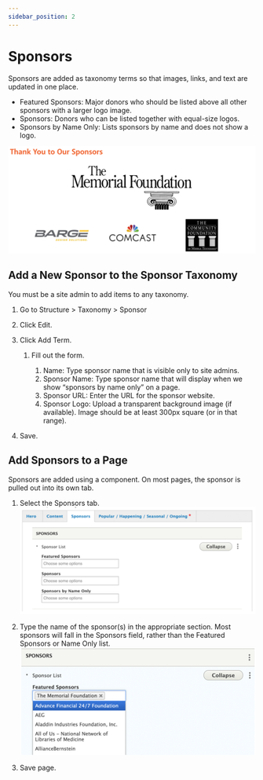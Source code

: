 ```yaml
---
sidebar_position: 2
---
```


# Sponsors
Sponsors are added as taxonomy terms so that images, links, and text are updated in one place.

- Featured Sponsors: Major donors who should be listed above all other sponsors with a larger logo image.
- Sponsors: Donors who can be listed together with equal-size logos.
- Sponsors by Name Only: Lists sponsors by name and does not show a logo.

![block image 1](../../img/sponsors-1.png)

## Add a New Sponsor to the Sponsor Taxonomy

You must be a site admin to add items to any taxonomy.

1. Go to Structure > Taxonomy > Sponsor
1. Click Edit.
1. Click Add Term.
   1. Fill out the form.  

      1. Name: Type sponsor name that is visible only to site admins.  
      1. Sponsor Name: Type sponsor name that will display when we show “sponsors by name only” on a page.  
      1. Sponsor URL: Enter the URL for the sponsor website.  
      1. Sponsor Logo: Upload a transparent background image (if available). Image should be at least 300px square (or in that range).  

1. Save.

## Add Sponsors to a Page

Sponsors are added using a component. On most pages, the sponsor is pulled out into its own tab.

1. Select the Sponsors tab.
![block image 1](../../img/sponsors-2.png)

1. Type the name of the sponsor(s) in the appropriate section. Most sponsors will fall in the Sponsors field, rather than the Featured Sponsors or Name Only list.
![block image 1](../../img/sponsors-3.png)

1. Save page.
